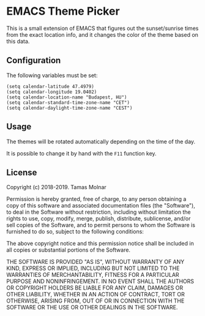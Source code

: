 # EMACS Theme Picker

This is a small extension of EMACS that figures out the sunset/sunrise times from
the exact location info, and it changes the color of the theme based on this data.

## Configuration

The following variables must be set:

```
(setq calendar-latitude 47.4979)
(setq calendar-longitude 19.0402)
(setq calendar-location-name "Budapest, HU")
(setq calendar-standard-time-zone-name "CET")
(setq calendar-daylight-time-zone-name "CEST")
```

## Usage

The themes will be rotated automatically depending on the time of the day.

It is possible to change it by hand with the `F11` function key.

## License

Copyright (c) 2018-2019. Tamas Molnar

Permission is hereby granted, free of charge, to any person obtaining a copy
of this software and associated documentation files (the "Software"), to deal
in the Software without restriction, including without limitation the rights
to use, copy, modify, merge, publish, distribute, sublicense, and/or sell
copies of the Software, and to permit persons to whom the Software is
furnished to do so, subject to the following conditions:

The above copyright notice and this permission notice shall be included in all
copies or substantial portions of the Software.

THE SOFTWARE IS PROVIDED "AS IS", WITHOUT WARRANTY OF ANY KIND, EXPRESS OR
IMPLIED, INCLUDING BUT NOT LIMITED TO THE WARRANTIES OF MERCHANTABILITY,
FITNESS FOR A PARTICULAR PURPOSE AND NONINFRINGEMENT. IN NO EVENT SHALL THE
AUTHORS OR COPYRIGHT HOLDERS BE LIABLE FOR ANY CLAIM, DAMAGES OR OTHER
LIABILITY, WHETHER IN AN ACTION OF CONTRACT, TORT OR OTHERWISE, ARISING FROM,
OUT OF OR IN CONNECTION WITH THE SOFTWARE OR THE USE OR OTHER DEALINGS IN THE
SOFTWARE.
